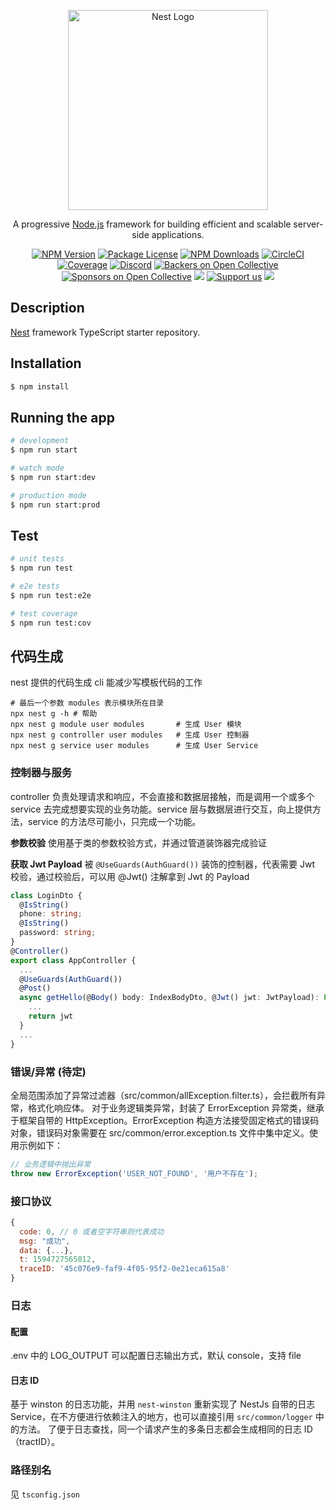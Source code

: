 <p align="center">
  <a href="http://nestjs.com/" target="blank"><img src="https://nestjs.com/img/logo_text.svg" width="320" alt="Nest Logo" /></a>
</p>

[circleci-image]: https://img.shields.io/circleci/build/github/nestjs/nest/master?token=abc123def456
[circleci-url]: https://circleci.com/gh/nestjs/nest

  <p align="center">A progressive <a href="http://nodejs.org" target="_blank">Node.js</a> framework for building efficient and scalable server-side applications.</p>
    <p align="center">
<a href="https://www.npmjs.com/~nestjscore" target="_blank"><img src="https://img.shields.io/npm/v/@nestjs/core.svg" alt="NPM Version" /></a>
<a href="https://www.npmjs.com/~nestjscore" target="_blank"><img src="https://img.shields.io/npm/l/@nestjs/core.svg" alt="Package License" /></a>
<a href="https://www.npmjs.com/~nestjscore" target="_blank"><img src="https://img.shields.io/npm/dm/@nestjs/common.svg" alt="NPM Downloads" /></a>
<a href="https://circleci.com/gh/nestjs/nest" target="_blank"><img src="https://img.shields.io/circleci/build/github/nestjs/nest/master" alt="CircleCI" /></a>
<a href="https://coveralls.io/github/nestjs/nest?branch=master" target="_blank"><img src="https://coveralls.io/repos/github/nestjs/nest/badge.svg?branch=master#9" alt="Coverage" /></a>
<a href="https://discord.gg/G7Qnnhy" target="_blank"><img src="https://img.shields.io/badge/discord-online-brightgreen.svg" alt="Discord"/></a>
<a href="https://opencollective.com/nest#backer" target="_blank"><img src="https://opencollective.com/nest/backers/badge.svg" alt="Backers on Open Collective" /></a>
<a href="https://opencollective.com/nest#sponsor" target="_blank"><img src="https://opencollective.com/nest/sponsors/badge.svg" alt="Sponsors on Open Collective" /></a>
  <a href="https://paypal.me/kamilmysliwiec" target="_blank"><img src="https://img.shields.io/badge/Donate-PayPal-ff3f59.svg"/></a>
    <a href="https://opencollective.com/nest#sponsor"  target="_blank"><img src="https://img.shields.io/badge/Support%20us-Open%20Collective-41B883.svg" alt="Support us"></a>
  <a href="https://twitter.com/nestframework" target="_blank"><img src="https://img.shields.io/twitter/follow/nestframework.svg?style=social&label=Follow"></a>
</p>
  <!--[![Backers on Open Collective](https://opencollective.com/nest/backers/badge.svg)](https://opencollective.com/nest#backer)
  [![Sponsors on Open Collective](https://opencollective.com/nest/sponsors/badge.svg)](https://opencollective.com/nest#sponsor)-->

## Description

[Nest](https://github.com/nestjs/nest) framework TypeScript starter repository.

## Installation

```bash
$ npm install
```

## Running the app

```bash
# development
$ npm run start

# watch mode
$ npm run start:dev

# production mode
$ npm run start:prod
```

## Test

```bash
# unit tests
$ npm run test

# e2e tests
$ npm run test:e2e

# test coverage
$ npm run test:cov
```

## 代码生成

nest 提供的代码生成 cli 能减少写模板代码的工作

```
# 最后一个参数 modules 表示模块所在目录
npx nest g -h # 帮助
npx nest g module user modules       # 生成 User 模块
npx nest g controller user modules   # 生成 User 控制器
npx nest g service user modules      # 生成 User Service
```

### 控制器与服务

controller 负责处理请求和响应，不会直接和数据层接触，而是调用一个或多个 service 去完成想要实现的业务功能。service 层与数据层进行交互，向上提供方法，service 的方法尽可能小，只完成一个功能。

**参数校验**
使用基于类的参数校验方式，并通过管道装饰器完成验证

**获取 Jwt Payload**
被 `@UseGuards(AuthGuard())` 装饰的控制器，代表需要 Jwt 校验，通过校验后，可以用 @Jwt() 注解拿到 Jwt 的 Payload

```ts
class LoginDto {
  @IsString()
  phone: string;
  @IsString()
  password: string;
}
@Controller()
export class AppController {
  ...
  @UseGuards(AuthGuard())
  @Post()
  async getHello(@Body() body: IndexBodyDto, @Jwt() jwt: JwtPayload): Promise<any> {
    ...
    return jwt
  }
  ...
}
```

### 错误/异常 (待定)

全局范围添加了异常过滤器（src/common/allException.filter.ts），会拦截所有异常，格式化响应体。
对于业务逻辑类异常，封装了 ErrorException 异常类，继承于框架自带的 HttpException。ErrorException 构造方法接受固定格式的错误码对象，错误码对象需要在 src/common/error.exception.ts 文件中集中定义。使用示例如下：

```js
// 业务逻辑中抛出异常
throw new ErrorException('USER_NOT_FOUND', '用户不存在');
```

### 接口协议

```js
{
  code: 0, // 0 或者空字符串则代表成功
  msg: "成功",
  data: {...},
  t: 1594727565012,
  traceID: '45c076e9-faf9-4f05-95f2-0e21eca615a8'
}
```

### 日志

#### 配置

.env 中的 LOG_OUTPUT 可以配置日志输出方式，默认 console，支持 file

#### 日志 ID

基于 winston 的日志功能，并用 `nest-winston` 重新实现了 NestJs 自带的日志 Service，在不方便进行依赖注入的地方，也可以直接引用 `src/common/logger` 中的方法。
了便于日志查找，同一个请求产生的多条日志都会生成相同的日志 ID（tractID）。

### 路径别名

见 `tsconfig.json`
